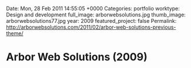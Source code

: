 Date: Mon, 28 Feb 2011 14:55:05 +0000
Categories: portfolio
worktype: Design and development
full_image: arborwebsolutions.jpg
thumb_image: arborwebsolutions77.jpg
year: 2009
featured_project: false
Permalink: http://arborwebsolutions.com/2011/02/arbor-web-solutions-previous-theme/

# Arbor Web Solutions (2009)


